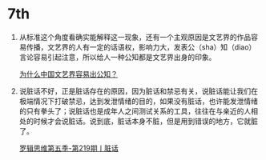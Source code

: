 # 7th

1.  从标准这个角度看确实能解释这一现象，还有一个主观原因是文艺界的作品容易传播，文艺界的人有一定的话语权，影响力大，发表公（sha）知（diao）言论容易引起注意，所以给人一种公知都是文艺界出身的印象。

    [为什么中国文艺界容易出公知？](https://mp.weixin.qq.com/s/-ArcNiAHEwNQGG3oHrSSAQ)
2.  说脏话不好，正是脏话存在的原因，因为脏话和禁忌有关，说脏话能让我们在极端情况下打破禁忌，达到发泄情绪的目的，如果没有脏话，也许能发泄情绪的只有拳头了；说脏话也是成年人之间测试关系的工具，往往在与亲近的人相处的时候才会说脏话。说到底，脏话本身不脏，但是用到错误的地方，它就脏了。

    [罗辑思维第五季-第219期丨脏话](https://m.igetget.com/share/course/article?id=dA5eO3NDrGk8KP5nmV2oxp9MRBzQPy)
